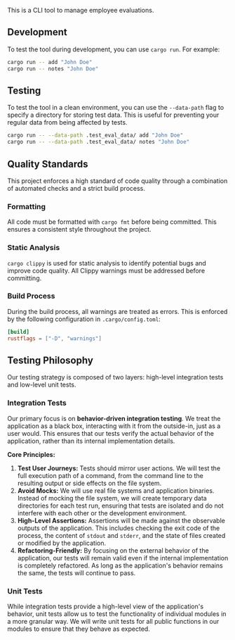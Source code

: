 This is a CLI tool to manage employee evaluations.

## Development

To test the tool during development, you can use `cargo run`. For example:

```bash
cargo run -- add "John Doe"
cargo run -- notes "John Doe"
```

## Testing

To test the tool in a clean environment, you can use the `--data-path` flag to specify a directory for storing test data. This is useful for preventing your regular data from being affected by tests.

```bash
cargo run -- --data-path .test_eval_data/ add "John Doe"
cargo run -- --data-path .test_eval_data/ notes "John Doe"
```

## Quality Standards

This project enforces a high standard of code quality through a combination of automated checks and a strict build process.

### Formatting

All code must be formatted with `cargo fmt` before being committed. This ensures a consistent style throughout the project.

### Static Analysis

`cargo clippy` is used for static analysis to identify potential bugs and improve code quality. All Clippy warnings must be addressed before committing.

### Build Process

During the build process, all warnings are treated as errors. This is enforced by the following configuration in `.cargo/config.toml`:

```toml
[build]
rustflags = ["-D", "warnings"]
```

## Testing Philosophy

Our testing strategy is composed of two layers: high-level integration tests and low-level unit tests.

### Integration Tests

Our primary focus is on **behavior-driven integration testing**. We treat the application as a black box, interacting with it from the outside-in, just as a user would. This ensures that our tests verify the actual behavior of the application, rather than its internal implementation details.

**Core Principles:**

1.  **Test User Journeys:** Tests should mirror user actions. We will test the full execution path of a command, from the command line to the resulting output or side effects on the file system.
2.  **Avoid Mocks:** We will use real file systems and application binaries. Instead of mocking the file system, we will create temporary data directories for each test run, ensuring that tests are isolated and do not interfere with each other or the development environment.
3.  **High-Level Assertions:** Assertions will be made against the observable outputs of the application. This includes checking the exit code of the process, the content of `stdout` and `stderr`, and the state of files created or modified by the application.
4.  **Refactoring-Friendly:** By focusing on the external behavior of the application, our tests will remain valid even if the internal implementation is completely refactored. As long as the application's behavior remains the same, the tests will continue to pass.

### Unit Tests

While integration tests provide a high-level view of the application's behavior, unit tests allow us to test the functionality of individual modules in a more granular way. We will write unit tests for all public functions in our modules to ensure that they behave as expected.